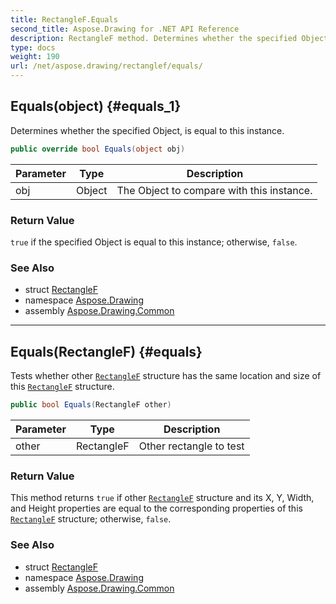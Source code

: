 ```yaml
---
title: RectangleF.Equals
second_title: Aspose.Drawing for .NET API Reference
description: RectangleF method. Determines whether the specified Object is equal to this instance
type: docs
weight: 190
url: /net/aspose.drawing/rectanglef/equals/
---
```

## Equals(object) {#equals_1}

Determines whether the specified Object, is equal to this instance.

```csharp
public override bool Equals(object obj)
```

| Parameter | Type | Description |
| --- | --- | --- |
| obj | Object | The Object to compare with this instance. |

### Return Value

`true` if the specified Object is equal to this instance; otherwise, `false`.

### See Also

* struct [RectangleF](../)
* namespace [Aspose.Drawing](../../rectanglef/)
* assembly [Aspose.Drawing.Common](../../../)

---

## Equals(RectangleF) {#equals}

Tests whether other [`RectangleF`](../) structure has the same location and size of this [`RectangleF`](../) structure.

```csharp
public bool Equals(RectangleF other)
```

| Parameter | Type | Description |
| --- | --- | --- |
| other | RectangleF | Other rectangle to test |

### Return Value

This method returns `true` if other [`RectangleF`](../) structure and its X, Y, Width, and Height properties are equal to the corresponding properties of this [`RectangleF`](../) structure; otherwise, `false`.

### See Also

* struct [RectangleF](../)
* namespace [Aspose.Drawing](../../rectanglef/)
* assembly [Aspose.Drawing.Common](../../../)


